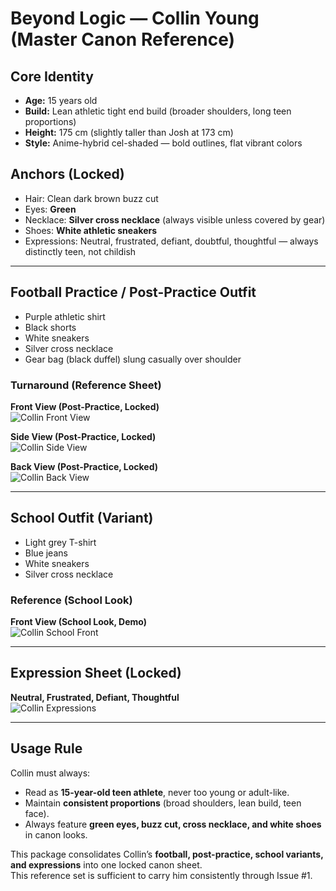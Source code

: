 
# Beyond Logic — Collin Young (Master Canon Reference)

## Core Identity
- **Age:** 15 years old
- **Build:** Lean athletic tight end build (broader shoulders, long teen proportions)
- **Height:** 175 cm (slightly taller than Josh at 173 cm)
- **Style:** Anime-hybrid cel-shaded — bold outlines, flat vibrant colors

## Anchors (Locked)
- Hair: Clean dark brown buzz cut
- Eyes: **Green**
- Necklace: **Silver cross necklace** (always visible unless covered by gear)
- Shoes: **White athletic sneakers**
- Expressions: Neutral, frustrated, defiant, doubtful, thoughtful — always distinctly teen, not childish

---

## Football Practice / Post-Practice Outfit
- Purple athletic shirt
- Black shorts
- White sneakers
- Silver cross necklace
- Gear bag (black duffel) slung casually over shoulder

### Turnaround (Reference Sheet)
**Front View (Post-Practice, Locked)**  
![Collin Front View](file_00000000b6d8622f80375fd2a2810220)

**Side View (Post-Practice, Locked)**  
![Collin Side View](file_0000000097a8622f98597ef4a663dd10)

**Back View (Post-Practice, Locked)**  
![Collin Back View](file_00000000be54622fa652de91cd923f44)

---

## School Outfit (Variant)
- Light grey T-shirt
- Blue jeans
- White sneakers
- Silver cross necklace

### Reference (School Look)
**Front View (School Look, Demo)**  
![Collin School Front](file_000000007ec4622fa6b9474aea96aa94)

---

## Expression Sheet (Locked)
**Neutral, Frustrated, Defiant, Thoughtful**  
![Collin Expressions](file_00000000e7dc61f7b2ca7430e52412cf)

---

## Usage Rule
Collin must always:  
- Read as **15-year-old teen athlete**, never too young or adult-like.  
- Maintain **consistent proportions** (broad shoulders, lean build, teen face).  
- Always feature **green eyes, buzz cut, cross necklace, and white shoes** in canon looks.  

This package consolidates Collin’s **football, post-practice, school variants, and expressions** into one locked canon sheet.  
This reference set is sufficient to carry him consistently through Issue #1.

